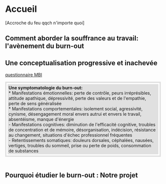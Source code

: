 # Accueil
[Accroche du feu qqch n'importe quoi]

## Comment aborder la souffrance au travail: l'avènement du burn-out 

## Une conceptualisation progressive et inachevée  

 <A HREF="Maslach Burnout Inventory.pdf" target="_blank">questionnaire MBI</A> 

<div style="padding:4px; border:4px solid #e0e0e0;">
<div style="padding:3px; background-color:#e0e0e0;">
<strong>Une symptomatologie du burn-out:</strong><br>  
* Manifestations émotionnelles: perte de contrôle, peurs irréprésibles, attitude apathique, dépressivité, perte des valeurs et de l'empathie, perte de sens généralisée  <br>
* Manifestations comportementales: isolement social, agressivité, cynisme, désengagement moral envers autrui et envers le travail, absentéisme, manque d'énergie  <br>
- Manifestations cognitives: diminution de l'efficacité cognitive, troubles de concentration et de mémoire, désorganisation, indécision, résistance au changement, situations d'échec professionnel fréquentes  <br>
- Retentissements somatiques: douleurs dorsales, céphalées, nausées, vertiges, troubles du sommeil, prise ou perte de poids, consommation de substances   
</div> 
</div>
<br>

## Pourquoi étudier le burn-out : Notre projet 

